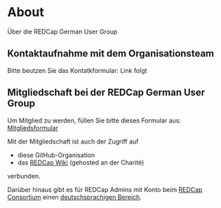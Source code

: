 # About
Über die REDCap German User Group


## Kontaktaufnahme mit dem Organisationsteam
Bitte beutzen Sie das Kontatkformular: Link folgt


## Mitgliedschaft bei der REDCap German User Group

Um Mitglied zu werden, füllen Sie bitte dieses Formular aus: [Mitgliedsformular](https://redcap.charite.de/survey/surveys/?s=J3AW4KAT4E)

Mit der Mitgliedschaft ist auch der Zugriff auf
- diese GitHub-Organisation
- das [REDCap Wiki](https://redcap.charite.de/wiki/de/start) (gehosted an der Charité)

verbunden.

Darüber hinaus gibt es für REDCap Admins mit Konto beim [REDCap Consortium](https://community.projectredcap.org/index.html) einen [deutschsprachigen Bereich](https://redcap.link/GUG).
